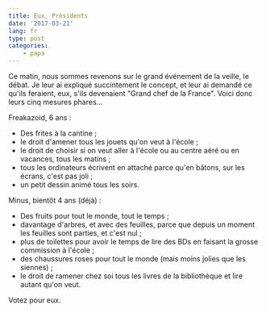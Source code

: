 ```yaml
---
title: Eux, Présidents
date: '2017-03-21'
lang: fr
type: post
categories:
    - papa
---
```


Ce matin, nous sommes revenons sur le grand événement de la veille, le débat. Je leur ai expliqué succintement le concept, et leur ai demandé ce qu'ils feraient, eux, s'ils devenaient "Grand chef de la France". Voici donc leurs cinq mesures phares…

Freakazoid, 6 ans :

* Des frites à la cantine ;
* le droit d'amener tous les jouets qu'on veut à l'école ;
* le droit de choisir si on veut aller à l'école ou au centre aéré ou en vacances, tous les matins ;
* tous les ordinateurs écrivent en attaché parce qu'en bâtons, sur les écrans, c'est pas joli ;
* un petit dessin animé tous les soirs.

Minus, bientôt 4 ans (déjà) :

* Des fruits pour tout le monde, tout le temps ;
* davantage d'arbres, et avec des feuilles, parce que depuis un moment les feuilles sont parties, et c'est nul ;
* plus de toilettes pour avoir le temps de lire des BDs en faisant la grosse commission à l'école ;
* des chaussures roses pour tout le monde (mais moins jolies que les siennes) ;
* le droit de ramener chez soi tous les livres de la bibliothèque et lire autant qu'on veut.

Votez pour eux.